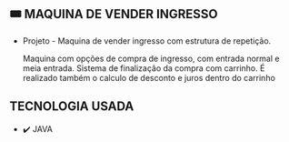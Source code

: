 ## 🎟️ MAQUINA DE VENDER INGRESSO

* Projeto - Maquina de vender ingresso com estrutura de repetição.
  
  Maquina com opções de compra de ingresso, com entrada normal e meia entrada.
  Sistema de finalização da compra com carrinho. É realizado também o calculo de desconto e juros dentro do carrinho

## TECNOLOGIA USADA

* ✔️ JAVA
